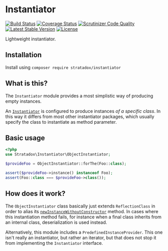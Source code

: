 # Instantiator

[![Build Status](https://travis-ci.org/Stratadox/Instantiator.svg?branch=master)](https://travis-ci.org/Stratadox/Instantiator)
[![Coverage Status](https://coveralls.io/repos/github/Stratadox/Instantiator/badge.svg?branch=master)](https://coveralls.io/github/Stratadox/Instantiator?branch=master)
[![Scrutinizer Code Quality](https://scrutinizer-ci.com/g/Stratadox/Instantiator/badges/quality-score.png?b=master)](https://scrutinizer-ci.com/g/Stratadox/Instantiator/?branch=master)
[![Latest Stable Version](https://poser.pugx.org/stratadox/instantiator/v/stable)](https://packagist.org/packages/stratadox/instantiator)
[![License](https://poser.pugx.org/stratadox/instantiator/license)](https://packagist.org/packages/stratadox/instantiator)

Lightweight instantiator.

## Installation

Install using `composer require stratadox/instantiator`

## What is this?

The `Instantiator` module provides a most simplistic way of producing empty 
instances.

An [`Instantiator`](https://github.com/Stratadox/Instantiator/blob/master/contract/Instantiator.php) 
is configured to produce instances *of a specific class*.
In this way it differs from most other instantiator packages, which usually 
specify the class to instantiate as method parameter.

## Basic usage

```php
<?php
use Stratadox\Instantiator\ObjectInstantiator;

$provideFoo = ObjectInstantiator::forThe(Foo::class);

assert($provideFoo->instance() instanceof Foo);
assert(Foo::class === $provideFoo->class());
```

## How does it work?

The `ObjectInstantiator` class basically just extends `ReflectionClass` in order 
to alias its [`newInstanceWithoutConstructor`](http://php.net/manual/en/reflectionclass.newinstancewithoutconstructor.php)
method.
In cases where this instantiation method fails, for instance when a final class
inherits from an internal class, deserialization is used instead.

Alternatively, this module includes a `PredefinedInstanceProvider`. This one 
isn't really an instantiator, but rather an iterator, but that does not stop it 
from implementing the `Instantiator` interface.
